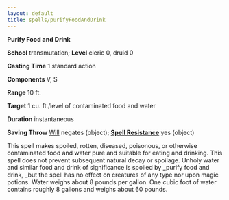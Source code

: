 ```yaml
---
layout: default
title: spells/purifyFoodAndDrink
---
```

 **Purify Food and Drink**

**School** transmutation; **Level** cleric 0, druid 0

**Casting Time** 1 standard action

**Components** V, S

**Range** 10 ft.

**Target** 1 cu. ft./level of contaminated food and water

**Duration** instantaneous

**Saving Throw** [Will](../combat#_will) negates (object); **[Spell Resistance](../glossary#_spell-resistance)** yes (object)

This spell makes spoiled, rotten, diseased, poisonous, or otherwise contaminated food and water pure and suitable for eating and drinking. This spell does not prevent subsequent natural decay or spoilage. Unholy water and similar food and drink of significance is spoiled by _purify food and drink, _but the spell has no effect on creatures of any type nor upon magic potions. Water weighs about 8 pounds per gallon. One cubic foot of water contains roughly 8 gallons and weighs about 60 pounds.

